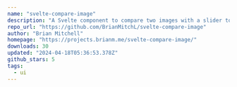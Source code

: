 ```yaml
---
name: "svelte-compare-image"
description: "A Svelte component to compare two images with a slider to reveal one over the other"
repo_url: "https://github.com/BrianMitchL/svelte-compare-image"
author: "Brian Mitchell"
homepage: "https://projects.brianm.me/svelte-compare-image/"
downloads: 30
updated: "2024-04-18T05:36:53.378Z"
github_stars: 5
tags: 
  - ui
---
```

